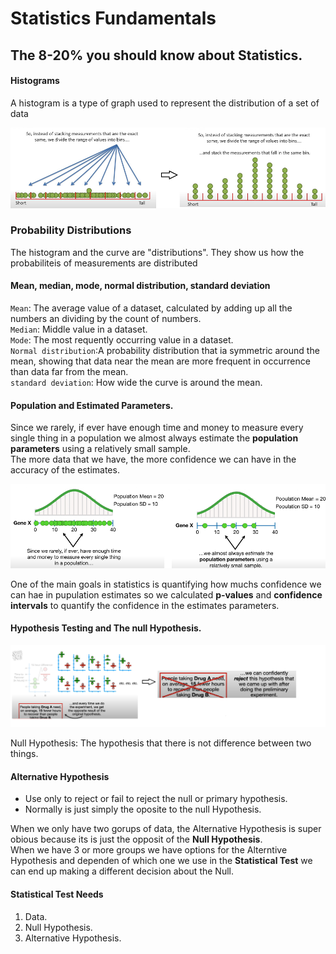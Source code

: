 # Statistics Fundamentals

## The 8-20% you should know about Statistics.


#### Histograms

A histogram is a type of graph used to represent the distribution of a set of data

![Description of Image](img/05_01_Histograms.png)

### Probability Distributions

The histogram and the curve are "distributions". They show us how the probabiliteis of measurements are distributed

#### Mean, median, mode, normal distribution, standard deviation

`Mean`: The average value of a dataset, calculated by adding up all the numbers an dividing by the count of numbers.  
`Median`: Middle value in a dataset.  
`Mode`: The most requently occurring value in a dataset.  
`Normal distribution`:A probability distribution that ia symmetric around the mean, showing that data near the mean are more frequent in occurrence than data far from the mean.  
`standard deviation`: How wide the curve is around the mean.  

#### Population and Estimated Parameters.

Since we rarely, if ever have enough time and money to measure every single thing in a population we almost always estimate the **population parameters** using a relatively small sample.  
The more data that we have, the more confidence we can have in the accuracy of the estimates. 

![Description of Image](img/02_Population_and_Stimation.PNG)


One of the main goals in statistics is quantifying how muchs confidence we can hae in pupulation estimates 
so we calculated **p-values** and **confidence intervals** to quantify the confidence in the estimates parameters.  


#### Hypothesis Testing and The null Hypothesis.


![Hypothesis Testing](img/03_Hypothesis_Testing.png)


Null Hypothesis: The hypothesis that there is not difference between two things.


#### Alternative Hypothesis  

- Use only to reject or fail to reject the null or primary hypothesis.  
- Normally is just simply the oposite to the null Hypothesis. 

When we only have two gorups of data, the Alternative Hypothesis is super obious because its is just the opposit of the **Null Hypothesis**.  
When we have 3 or more groups we have options for the Alterntive Hypothesis and dependen of which one we use in the **Statistical Test** we can end up making a different decision about the Null.



#### Statistical Test Needs

1) Data.  
2) Null Hypothesis.  
3) Alternative Hypothesis.
